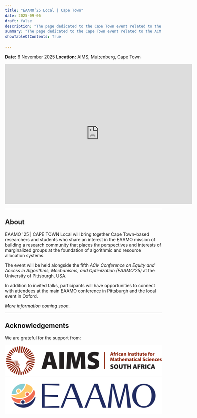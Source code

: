 ```yaml
---
title: "EAAMO’25 Local | Cape Town"
date: 2025-09-06
draft: false
description: "The page dedicated to the Cape Town event related to the ACM EAAMO '25."
summary: "The page dedicated to the Cape Town event related to the ACM EAAMO '25."
showTableOfContents: True

---
```


<!-- Event name: EAAMO’25 Local | Town -->

**Date:** 6 November 2025
**Location:** AIMS, Muizenberg, Cape Town
<iframe src="https://www.google.com/maps/embed?pb=!1m18!1m12!1m3!1d3303.529266574659!2d18.470592399999997!3d-34.10719770000001!2m3!1f0!2f0!3f0!3m2!1i1024!2i768!4f13.1!3m3!1m2!1s0x1dcc40541fb7b081%3A0x255bd0d6f3bf3663!2sAIMS!5e0!3m2!1ssr!2srs!4v1757686683078!5m2!1ssr!2srs" width="600" height="450" style="border:0;" allowfullscreen="" loading="lazy" referrerpolicy="no-referrer-when-downgrade"></iframe>

---

## About
EAAMO '25 | CAPE TOWN Local will bring together Cape Town–based researchers and students who share an interest in the EAAMO mission of building a research community that places the perspectives and interests of marginalized groups at the foundation of algorithmic and resource allocation systems.

The event will be held alongside the fifth *ACM Conference on Equity and Access in Algorithms, Mechanisms, and Optimization (EAAMO'25)* at the University of Pittsburgh, USA.

In addition to invited talks, participants will have opportunities to connect with attendees at the main EAAMO conference in Pittsburgh and the local event in Oxford.

*More information coming soon.*

---

## Acknowledgements
We are grateful for the support from:

[![AIMS](aims.png)](https://aims.ac.za/)
[![EAAMO](EAAMO_LOGO-01.png)](https://www.eaamo.org/)
